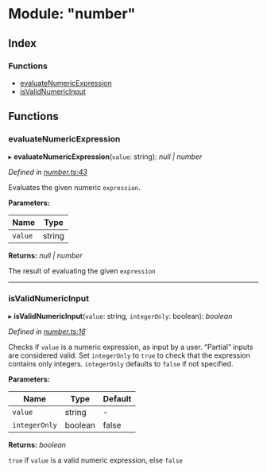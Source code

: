 
# Module: "number"

## Index

### Functions

* [evaluateNumericExpression](_number_.md#evaluatenumericexpression)
* [isValidNumericInput](_number_.md#isvalidnumericinput)

## Functions

###  evaluateNumericExpression

▸ **evaluateNumericExpression**(`value`: string): *null | number*

*Defined in [number.ts:43](https://github.com/yuanqing/create-figma-plugin/blob/master/packages/utilities/src/number.ts#L43)*

Evaluates the given numeric `expression`.

**Parameters:**

Name | Type |
------ | ------ |
`value` | string |

**Returns:** *null | number*

The result of evaluating the given `expression`

___

###  isValidNumericInput

▸ **isValidNumericInput**(`value`: string, `integerOnly`: boolean): *boolean*

*Defined in [number.ts:16](https://github.com/yuanqing/create-figma-plugin/blob/master/packages/utilities/src/number.ts#L16)*

Checks if `value` is a numeric expression, as input by a user. “Partial”
inputs are considered valid. Set `integerOnly` to `true` to check that the
expression contains only integers. `integerOnly` defaults to `false` if not
specified.

**Parameters:**

Name | Type | Default |
------ | ------ | ------ |
`value` | string | - |
`integerOnly` | boolean | false |

**Returns:** *boolean*

`true` if `value` is a valid numeric expression, else `false`
